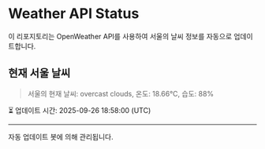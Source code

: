 
# Weather API Status

이 리포지토리는 OpenWeather API를 사용하여 서울의 날씨 정보를 자동으로 업데이트합니다.

## 현재 서울 날씨
> 서울의 현재 날씨: overcast clouds, 온도: 18.66°C, 습도: 88%

⏳ 업데이트 시간: 2025-09-26 18:58:00 (UTC)

---
자동 업데이트 봇에 의해 관리됩니다.
